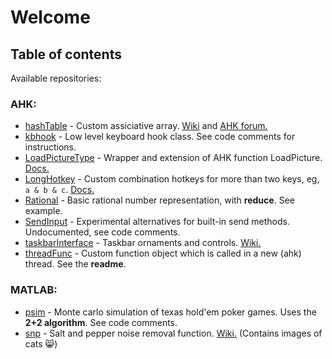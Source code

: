 # Welcome

## Table of contents
Available repositories:

### AHK:

*	[hashTable](https://github.com/HelgeffegleH/hashTable) - Custom assiciative array. [Wiki](https://github.com/HelgeffegleH/hashTable/wiki) and [AHK forum.](https://autohotkey.com/boards/viewtopic.php?f=6&t=36377)
*  [kbhook](https://github.com/HelgeffegleH/kbhook) - Low level keyboard hook class. See code comments for instructions.
*  [LoadPictureType](https://github.com/HelgeffegleH/LoadPictureType) - Wrapper and extension of AHK function LoadPicture. [Docs.](https://autohotkey.com/boards/viewtopic.php?f=6&t=33209 "Visit autohotkey.com forums")
*  [LongHotkey](https://github.com/HelgeffegleH/longhotkey) - Custom combination hotkeys for more than two keys, eg, `a & b & c`. [Docs.](https://autohotkey.com/boards/viewtopic.php?f=6&t=24145 "Visit autohotkey.com forums")
*  [Rational](https://github.com/HelgeffegleH/rational) - Basic rational number representation, with __reduce__. See example.
*  [SendInput](https://github.com/HelgeffegleH/SendInput) - Experimental alternatives for built-in send methods. Undocumented, see code comments. 
*  [taskbarInterface](https://github.com/HelgeffegleH/taskbarInterface) - Taskbar ornaments and controls. [Wiki.](https://github.com/HelgeffegleH/taskbarInterface/wiki)
*  [threadFunc](https://github.com/HelgeffegleH/threadFunc) - Custom function object which is called in a new (ahk) thread. See the __readme__.

### MATLAB:
*  [psim](https://github.com/HelgeffegleH/psim) - Monte carlo simulation of texas hold'em poker games. Uses the  **2+2 algorithm**. See code comments.
*  [snp](https://github.com/HelgeffegleH/snp) - Salt and pepper noise removal function. [Wiki.](https://github.com/HelgeffegleH/snp/wiki) (Contains images of cats :smile_cat:)
